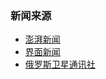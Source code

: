### 新闻来源

+ [澎湃新闻](https://www.thepaper.cn/)
+ [界面新闻](https://www.jiemian.com/)
+ [俄罗斯卫星通讯社](http://sputniknews.cn/)
